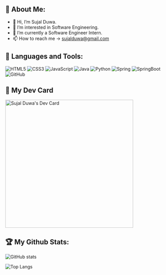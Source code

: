 ## :boy: About Me: 
- 👋 Hi, I’m Sujal Duwa.
- 👀 I’m interested in Software Engineering.
- 🌱 I’m currently a Software Engineer Intern.
- 📫 How to reach me -> sujalduwa@gmail.com

## 🧰 Languages and Tools:

![HTML5](https://img.shields.io/badge/html5-%23E34F26.svg?style=for-the-badge&logo=html5&logoColor=white) ![CSS3](https://img.shields.io/badge/css3-%231572B6.svg?style=for-the-badge&logo=css3&logoColor=white)  ![JavaScript](https://img.shields.io/badge/javascript-%23323330.svg?style=for-the-badge&logo=javascript&logoColor=%23F7DF1E)  ![Java](https://img.shields.io/badge/java-%23ED8B00.svg?style=for-the-badge&logo=java&logoColor=white)  ![Python](https://img.shields.io/badge/python-3670A0?style=for-the-badge&logo=python&logoColor=ffdd54)  	![Spring](https://img.shields.io/badge/spring-%236DB33F.svg?style=for-the-badge&logo=spring&logoColor=white)  ![SpringBoot](https://img.shields.io/badge/Spring_Boot-F2F4F9?style=for-the-badge&logo=spring-boot) ![GitHub](https://img.shields.io/badge/github-%23121011.svg?style=for-the-badge&logo=github&logoColor=white)

## :notebook_with_decorative_cover: My Dev Card
<a href="https://app.daily.dev/sujal_s7"><img src="https://api.daily.dev/devcards/f8dc6117d277456ba5b29fb7ea0f9c8e.png?r=vx5" width="400" alt="Sujal Duwa's Dev Card"/></a>

<!-- ![](https://visitor-badge.laobi.icu/badge?page_id=sujal7) -->
## 🏆 My Github Stats:

![GitHub stats](https://github-readme-stats.vercel.app/api?username=sujal7&show_icons=true&theme=blue-green)

![Top Langs](https://github-readme-stats.vercel.app/api/top-langs/?username=CharalambosIoannou&theme=blue-green)

<!---
sujal7/sujal7 is a ✨ special ✨ repository because its `README.md` (this file) appears on your GitHub profile.
You can click the Preview link to take a look at your changes.
--->
